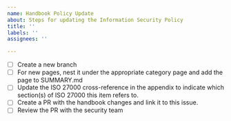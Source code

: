 ```yaml
---
name: Handbook Policy Update
about: Steps for updating the Information Security Policy
title: ''
labels: ''
assignees: ''

---
```


- [ ] Create a new branch
- [ ] For new pages, nest it under the appropriate category page and add the page to SUMMARY.md
- [ ] Update the ISO 27000 cross-reference in the appendix to indicate which section(s) of ISO 27000 this item refers to.
- [ ] Create a PR with the handbook changes and link it to this issue.
- [ ] Review the PR with the security team
